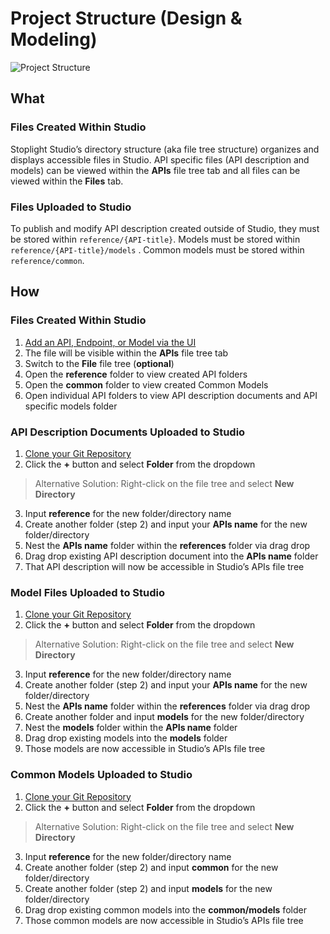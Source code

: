 # Project Structure (Design & Modeling)

![Project Structure](../../assets/images/directory-structure-design.png)

## What

### Files Created Within Studio

Stoplight Studio’s directory structure (aka file tree structure) organizes and displays accessible files in Studio. API specific files (API description and models) can be viewed within the **APIs** file tree tab and all files can be viewed within the **Files** tab.

### Files Uploaded to Studio

To publish and modify API description created outside of Studio, they must be stored within `reference/{API-title}`. Models must be stored within `reference/{API-title}/models` . Common models must be stored within `reference/common`.

## How

### Files Created Within Studio

1. [Add an API, Endpoint, or Model via the UI](../Basics/02-working-with-files.md)
2. The file will be visible within the **APIs** file tree tab
3. Switch to the **File** file tree (**optional**)
4. Open the **reference** folder to view created API folders
5. Open the **common** folder to view created Common Models
6. Open individual API folders to view API description documents and API specific models folder

### API Description Documents Uploaded to Studio

1. [Clone your Git Repository](../Basics/01-working-with-projects.md)
2. Click the **+** button and select **Folder** from the dropdown

> Alternative Solution: Right-click on the file tree and select **New Directory**

3. Input **reference** for the new folder/directory name
4. Create another folder (step 2) and input your **APIs name** for the new folder/directory
5. Nest the **APIs name** folder within the **references** folder via drag drop
6. Drag drop existing API description document into the **APIs name** folder
7. That API description will now be accessible in Studio’s APIs file tree

### Model Files Uploaded to Studio

1. [Clone your Git Repository](../Basics/01-working-with-projects.md)
2. Click the **+** button and select **Folder** from the dropdown

> Alternative Solution: Right-click on the file tree and select **New Directory**

3. Input **reference** for the new folder/directory name
4. Create another folder (step 2) and input your **APIs name** for the new folder/directory
5. Nest the **APIs name** folder within the **references** folder via drag drop
6. Create another folder and input **models** for the new folder/directory
7. Nest the **models** folder within the **APIs name** folder
8. Drag drop existing models into the **models** folder
9. Those models are now accessible in Studio’s APIs file tree

### Common Models Uploaded to Studio

1. [Clone your Git Repository](../Basics/01-working-with-projects.md)
2. Click the **+** button and select **Folder** from the dropdown

> Alternative Solution: Right-click on the file tree and select **New Directory**

3. Input **reference** for the new folder/directory name
4. Create another folder (step 2) and input **common** for the new folder/directory
5. Create another folder (step 2) and input **models** for the new folder/directory
6. Drag drop existing common models into the **common/models** folder
7. Those common models are now accessible in Studio’s APIs file tree
